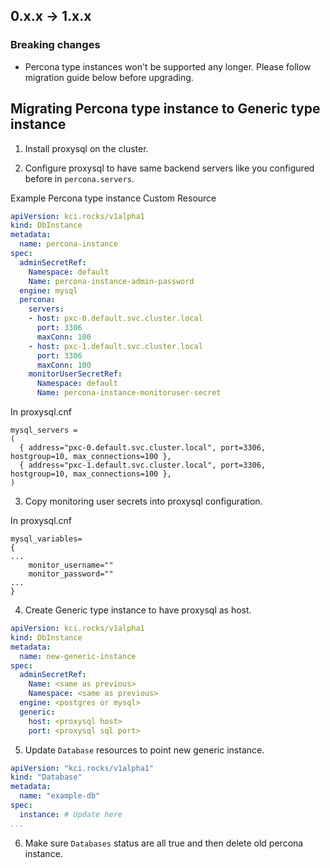 ## 0.x.x -> 1.x.x

### Breaking changes
* Percona type instances won't be supported any longer. Please follow migration guide below before upgrading.


## Migrating Percona type instance to Generic type instance

1. Install proxysql on the cluster.

2. Configure proxysql to have same backend servers like you configured before in `percona.servers`.

Example Percona type instance Custom Resource

```YAML
apiVersion: kci.rocks/v1alpha1
kind: DbInstance
metadata:
  name: percona-instance
spec:
  adminSecretRef:
    Namespace: default
    Name: percona-instance-admin-password
  engine: mysql
  percona:
    servers:
    - host: pxc-0.default.svc.cluster.local
      port: 3306
      maxConn: 100
    - host: pxc-1.default.svc.cluster.local
      port: 3306
      maxConn: 100
    monitorUserSecretRef:
      Namespace: default
      Name: percona-instance-monitoruser-secret
```
In proxysql.cnf
```
mysql_servers =
(
  { address="pxc-0.default.svc.cluster.local", port=3306, hostgroup=10, max_connections=100 },
  { address="pxc-1.default.svc.cluster.local", port=3306, hostgroup=10, max_connections=100 },
)
```

3. Copy monitoring user secrets into proxysql configuration.

In proxysql.cnf
```
mysql_variables=
{
...
    monitor_username=""
    monitor_password=""
...
}
```

4. Create Generic type instance to have proxysql as host.

```YAML
apiVersion: kci.rocks/v1alpha1
kind: DbInstance
metadata:
  name: new-generic-instance
spec:
  adminSecretRef:
    Name: <same as previous>
    Namespace: <same as previous>
  engine: <postgres or mysql>
  generic:
    host: <proxysql host>
    port: <proxysql sql port>
```

5. Update `Database` resources to point new generic instance.

```YAML
apiVersion: "kci.rocks/v1alpha1"
kind: "Database"
metadata:
  name: "example-db"
spec:
  instance: # Update here
...
```

6. Make sure `Databases` status are all true and then delete old percona instance.